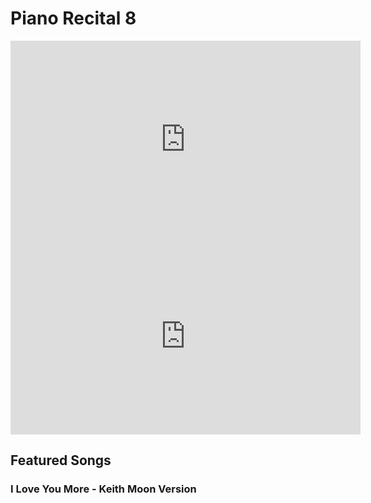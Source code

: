 # Piano Recital 8 

<iframe width="560" height="315" src="https://www.youtube.com/embed/Bpm_2AdLCq0" title="YouTube video player" frameborder="0" allow="accelerometer; autoplay; clipboard-write; encrypted-media; gyroscope; picture-in-picture" allowfullscreen></iframe>

<iframe width="560" height="315" src="https://www.youtube.com/embed/dcUKhazE834" title="YouTube video player" frameborder="0" allow="accelerometer; autoplay; clipboard-write; encrypted-media; gyroscope; picture-in-picture" allowfullscreen></iframe>

## Featured Songs

### I Love You More - Keith Moon Version

